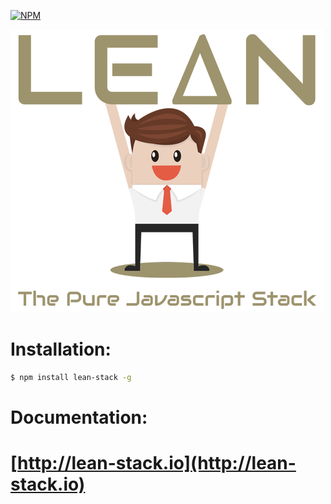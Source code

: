 [![NPM](https://nodei.co/npm/lean-stack.png)](https://nodei.co/npm/lean-stack/)

![LEAN STACK](web/img/logo-medium.png)

# Installation:
```sh
$ npm install lean-stack -g
```

# Documentation:
# [http://lean-stack.io](http://lean-stack.io)
